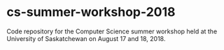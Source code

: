 # cs-summer-workshop-2018
Code repository for the Computer Science summer workshop held at the University of Saskatchewan on August 17 and 18, 2018.
